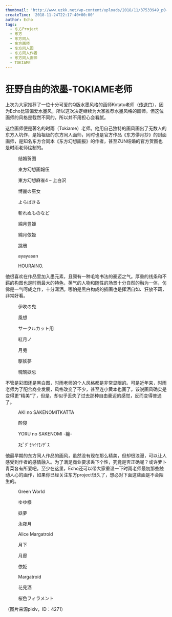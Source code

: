 ```yaml
---
thumbnail: 'http://www.uzkk.net/wp-content/uploads/2018/11/37533949_p0-825x510.jpg'
createTime: '2018-11-24T22:17:40+00:00'
author: Echo
tags:
  - 东方Project
  - 东方
  - 东方同人
  - 东方画师
  - 东方同人图
  - 东方同人作者
  - 东方同人画师
  - TOKIAME
---
```


# 狂野自由的浓墨-TOKIAME老师

上次为大家推荐了一位十分可爱的Q版水墨风格的画师Kotatu老师（[传送门](http://www.uzkk.net/?p=579)），因为Echo比较偏爱水墨风，所以这次决定继续为大家推荐水墨风格的画师。但这位画师的风格是截然不同的，所以并不用担心会看腻。

这位画师便是著名的时雨（Tokiame）老师。他用自己独特的画风画出了无数人的东方入坑作，是始祖级的东方同人画师，同时也是官方作品《东方儚月抄》的封面画师，是知名东方合同本《东方幻想画报》的作者，甚至ZUN结婚的官方贺图也是时雨老师绘制的。

<figure>
  <img src="http://www.uzkk.net/wp-content/uploads/2018/11/v2-67906844038dc1a2f526d2088656b429_r.jpg" alt=""/>
  <figcaption>结婚贺图</figcaption>
</figure>

<figure>
  <img src="http://www.uzkk.net/wp-content/uploads/2018/11/42760030_p0.jpg" alt=""/>
  <figcaption>東方幻想画報伍</figcaption>
</figure>

<figure>
  <img src="http://www.uzkk.net/wp-content/uploads/2018/11/28133569_p0.jpg" alt=""/>
  <figcaption>東方幻想麻雀4 – 上白沢</figcaption>
</figure>

<figure>
  <img src="http://www.uzkk.net/wp-content/uploads/2018/11/23605244_p0.jpg" alt=""/>
  <figcaption>博麗の巫女</figcaption>
</figure>

<figure>
  <img src="http://www.uzkk.net/wp-content/uploads/2018/11/13840319_p0.jpg" alt=""/>
  <figcaption>よらばきる</figcaption>
</figure>

<figure>
  <img src="http://www.uzkk.net/wp-content/uploads/2018/11/28133569_p0.jpg" alt=""/>
  <figcaption>斬れぬものなど</figcaption>
</figure>

<figure>
  <img src="http://www.uzkk.net/wp-content/uploads/2018/11/18807388_p0_master1200.jpg" alt=""/>
  <figcaption>綿月豊姫</figcaption>
</figure>

<figure>
  <img src="http://www.uzkk.net/wp-content/uploads/2018/11/6407SC9T14F.jpg" alt=""/>
  <figcaption>綿月依姫</figcaption>
</figure>

<figure>
  <img src="http://www.uzkk.net/wp-content/uploads/2018/11/36036714_p0.jpg" alt=""/>
  <figcaption>跳鴉</figcaption>
</figure>

<figure>
  <img src="http://www.uzkk.net/wp-content/uploads/2018/11/31374429_p0.jpg" alt=""/>
  <figcaption>ayayasan</figcaption>
</figure>

<figure>
  <img src="http://www.uzkk.net/wp-content/uploads/2018/11/37533949_p0.jpg" alt=""/>
  <figcaption>HOURAINO.</figcaption>
</figure>

他很喜欢在作品里加入墨元素，且颇有一种毛笔书法的豪迈之气。厚重的线条和不羁的构图也是时雨最大的特色，英气的人物和随性的场景十分自然的融为一体，仿佛是一气呵成之作，十分潇洒。哪怕是黑白构成的插画也是挥洒自如、狂放不羁，非常好看。

<figure>
  <img src="http://www.uzkk.net/wp-content/uploads/2018/11/ttt.jpg" alt=""/>
  <figcaption>伊吹の鬼</figcaption>
</figure>

<figure>
  <img src="http://www.uzkk.net/wp-content/uploads/2018/11/8586180_p0.jpg" alt=""/>
  <figcaption>風想</figcaption>
</figure>

<figure>
  <img src="http://www.uzkk.net/wp-content/uploads/2018/11/40860678_p0.jpg" alt=""/>
  <figcaption>サークルカット用</figcaption>
</figure>

<figure>
  <img src="http://www.uzkk.net/wp-content/uploads/2018/11/5494972_p0.jpg" alt=""/>
  <figcaption>紅月ノ</figcaption>
</figure>

<figure>
  <img src="http://www.uzkk.net/wp-content/uploads/2018/11/5599220_p0.jpg" alt=""/>
  <figcaption>月兎</figcaption>
</figure>

<figure>
  <img src="http://www.uzkk.net/wp-content/uploads/2018/11/5491373_p0.jpg" alt=""/>
  <figcaption>駆妖夢</figcaption>
</figure>

<figure>
  <img src="http://www.uzkk.net/wp-content/uploads/2018/11/657911_p0.jpg" alt=""/>
  <figcaption>魂魄妖忌</figcaption>
</figure>

不管是彩图还是黑白图，时雨老师的个人风格都是非常显眼的。可是近年来，时雨老师为了配合商业发展，风格改变了不少，甚至连小黄本也画了。该说画风确实是变得更“精美”了，但是，却似乎丢失了过去那种自由豪迈的感觉，反而变得普通了。

<figure>
  <img src="http://www.uzkk.net/wp-content/uploads/2018/11/54326732_p0.jpg" alt=""/>
  <figcaption>AKI no SAKENOMITKATTA</figcaption>
</figure>

<figure>
  <img src="http://www.uzkk.net/wp-content/uploads/2018/11/51870869_p0.jpg" alt=""/>
  <figcaption>酔寝</figcaption>
</figure>

<figure>
  <img src="http://www.uzkk.net/wp-content/uploads/2018/11/50253754_p0.jpg" alt=""/>
  <figcaption>YORU no SAKENOMI -纏-</figcaption>
</figure>

<figure>
  <img src="http://www.uzkk.net/wp-content/uploads/2018/11/39485354_p0.jpg" alt=""/>
  <figcaption>ｽﾋﾟｸﾞﾗﾊｲｲﾓﾉﾃﾞｽ</figcaption>
</figure>

他最早期的东方同人作品的画风，虽然没有现在那么精美，但却很浪漫，可以让人感受到作者的感情融入。为了满足商业要求丢下个性，究竟是否正确呢？或许萝卜青菜各有所爱吧。至少在这里，Echo还可以带大家重温一下时雨老师最初那些触动人心的画作，如果你已经关注东方project很久了，想必对下面这些画是不会陌生的。

<figure>
  <img src="http://www.uzkk.net/wp-content/uploads/2018/11/9122541_p0.jpg" alt=""/>
  <figcaption>Green World</figcaption>
</figure>

<figure>
  <img src="http://www.uzkk.net/wp-content/uploads/2018/11/12320_p0.jpg" alt=""/>
  <figcaption>ゆゆ様</figcaption>
</figure>

<figure>
  <img src="http://www.uzkk.net/wp-content/uploads/2018/11/12319_p0.jpg" alt=""/>
  <figcaption>妖夢</figcaption>
</figure>

<figure>
  <img src="http://www.uzkk.net/wp-content/uploads/2018/11/9020427_p0.jpg" alt=""/>
  <figcaption>永夜月</figcaption>
</figure>

<figure>
  <img src="http://www.uzkk.net/wp-content/uploads/2018/11/13131_p0.jpg" alt=""/>
  <figcaption>Alice Margatroid</figcaption>
</figure>

<figure>
  <img src="http://www.uzkk.net/wp-content/uploads/2018/11/14692_p0.jpg" alt=""/>
  <figcaption>月下</figcaption>
</figure>

<figure>
  <img src="http://www.uzkk.net/wp-content/uploads/2018/11/100196_p0.jpg" alt=""/>
  <figcaption>月廊</figcaption>
</figure>

<figure>
  <img src="http://www.uzkk.net/wp-content/uploads/2018/11/20218556_p0.jpg" alt=""/>
  <figcaption>依姫</figcaption>
</figure>

<figure>
  <img src="http://www.uzkk.net/wp-content/uploads/2018/11/15655150_p0.jpg" alt=""/>
  <figcaption>Margatroid</figcaption>
</figure>

<figure>
  <img src="http://www.uzkk.net/wp-content/uploads/2018/11/27665763_p0.jpg" alt=""/>
  <figcaption>花見酒</figcaption>
</figure>

<figure>
  <img src="http://www.uzkk.net/wp-content/uploads/2018/11/10860462_p0-1024x551.jpg" alt=""/>
  <figcaption>桜色フィラメント</figcaption>
</figure>

（图片来源pixiv，ID：4271）
